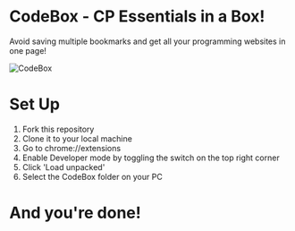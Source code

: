 # CodeBox - CP Essentials in a Box!

Avoid saving multiple bookmarks and get all your programming websites in one page! 

![CodeBox](https://user-images.githubusercontent.com/51206050/115509202-c8f40d00-a29b-11eb-9ecd-5a754aa58da7.png)

# Set Up

1. Fork this repository
2. Clone it to your local machine
3. Go to chrome://extensions
4. Enable Developer mode by toggling the switch on the top right corner
5. Click 'Load unpacked'
6. Select the CodeBox folder on your PC

# And you're done!
